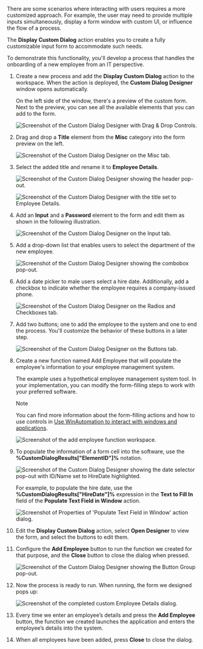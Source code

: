 There are some scenarios where interacting with users requires a more customized approach. For example, the user may need to provide multiple inputs simultaneously, display a form window with custom UI, or influence the flow of a process.

The **Display Custom Dialog** action enables you to create a fully customizable input form to accommodate such needs. 

To demonstrate this functionality, you'll develop a process that handles the onboarding of a new employee from an IT perspective.

1. Create a new process and add the **Display Custom Dialog** action to the workspace. When the action is deployed, the **Custom Dialog Designer** window opens automatically.

    On the left side of the window, there's a preview of the custom form. Next to the preview, you can see all the available elements that you can add to the form.

    ![Screenshot of the Custom Dialog Designer with Drag & Drop Controls.](..\media\custom-dialog-designer.png)

1. Drag and drop a **Title** element from the **Misc** category into the form preview on the left.

    ![Screenshot of the Custom Dialog Designer on the Misc tab.](..\media\custom-dialog-designer-misc.png)

1. Select the added title and rename it to **Employee Details**.

    ![Screenshot of the Custom Dialog Designer showing the header pop-out.](..\media\custom-dialog-designer-header-pop-out.png)

    ![Screenshot of the Custom Dialog Designer with the title set to Employee Details.](..\media\custom-dialog-designer-employee-details.png)

1. Add an **Input** and a **Password** element to the form and edit them as shown in the following illustration.

    ![Screenshot of the Custom Dialog Designer on the Input tab.](..\media\custom-dialog-designer-input.png)

1. Add a drop-down list that enables users to select the department of the new employee.

    ![Screenshot of the Custom Dialog Designer showing the combobox pop-out.](..\media\custom-dialog-designer-combo-box-pop-out.png)

1. Add a date picker to male users select a hire date. Additionally, add a checkbox to indicate whether the employee requires a company-issued phone.

    ![Screenshot of the Custom Dialog Designer on the Radios and Checkboxes tab.](..\media\custom-dialog-designer-radios-check-boxes.png)

1. Add two buttons; one to add the employee to the system and one to end the process. You'll customize the behavior of these buttons in a later step.

    ![Screenshot of the Custom Dialog Designer on the Buttons tab.](..\media\custom-dialog-designer-buttons.png)

1. Create a new function named Add Employee that will populate the employee's information to your employee management system.

    The example uses a hypothetical employee management system tool. In your implementation, you can modify the form-filling steps to work with your preferred software.

    > [!NOTE]
    > You can find more information about the form-filling actions and how to use controls in [Use WinAutomation to interact with windows and applications](../../ui-automation/index.yml).

    ![Screenshot of the add employee function workspace.](..\media\add-employee-function-workspace.png)

1. To populate the information of a form cell into the software, use the **%CustomDialogResults["ElementID"]%** notation. 

    ![Screenshot of the Custom Dialog Designer showing the date selector pop-out with ID/Name set to HireDate highlighted.](..\media\custom-dialog-designer-date-selector.png)

    For example, to populate the hire date, use the **%CustomDialogResults["HireDate"]%** expression in the **Text to Fill In** field of the **Populate Text Field in Window** action.

    ![Screenshot of Properties of 'Populate Text Field in Window' action dialog.](..\media\populate-text-field-in-window-properties-exercise.png)

1. Edit the **Display Custom Dialog** action, select **Open Designer** to view the form, and select the buttons to edit them.

1. Configure the **Add Employee** button to run the function we created for that purpose, and the **Close** button to close the dialog when pressed.

    ![Screenshot of the Custom Dialog Designer showing the Button Group pop-out.](..\media\custom-dialog-designer-button-group-properties.png)

1. Now the process is ready to run. When running, the form we designed pops up:

    ![Screenshot of the completed custom Employee Details dialog.](..\media\custom-dialog-final.png)

1. Every time we enter an employee’s details and press the **Add Employee** button, the function we created launches the application and enters the employee’s details into the system.

1. When all employees have been added, press **Close** to close the dialog.
